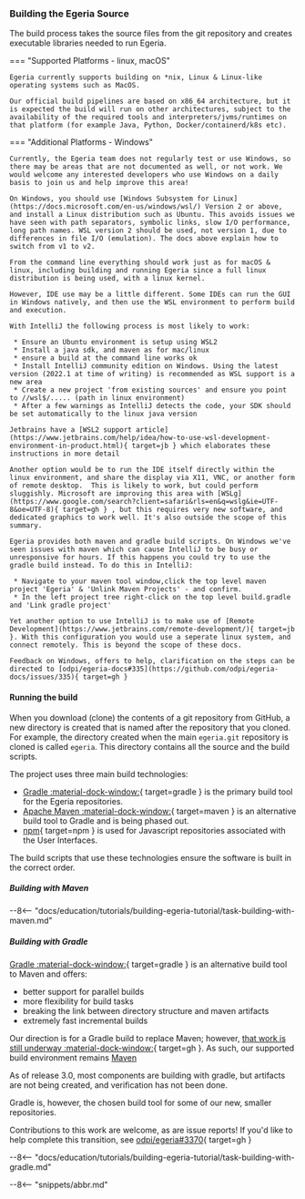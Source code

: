 <!-- SPDX-License-Identifier: CC-BY-4.0 -->
<!-- Copyright Contributors to the ODPi Egeria project. -->

### Building the Egeria Source

The build process takes the source files from the git repository and creates executable libraries needed to run Egeria.  

=== "Supported Platforms - linux, macOS"

    Egeria currently supports building on *nix, Linux & Linux-like operating systems such as MacOS.
     
    Our official build pipelines are based on x86_64 architecture, but it is expected the build will run on other architectures, subject to the availability of the required tools and interpreters/jvms/runtimes on that platform (for example Java, Python, Docker/containerd/k8s etc).

=== "Additional Platforms - Windows"

    Currently, the Egeria team does not regularly test or use Windows, so there may be areas that are not documented as well, or not work. We would welcome any interested developers who use Windows on a daily basis to join us and help improve this area!

    On Windows, you should use [Windows Subsystem for Linux](https://docs.microsoft.com/en-us/windows/wsl/) Version 2 or above, and install a Linux distribution such as Ubuntu. This avoids issues we have seen with path separators, symbolic links, slow I/O performance, long path names. WSL version 2 should be used, not version 1, due to differences in file I/O (emulation). The docs above explain how to switch from v1 to v2.
     
    From the command line everything should work just as for macOS & linux, including building and running Egeria since a full linux distribution is being used, with a linux kernel.

    However, IDE use may be a little different. Some IDEs can run the GUI in Windows natively, and then use the WSL environment to perform build and execution.

    With IntelliJ the following process is most likely to work:

     * Ensure an Ubuntu environment is setup using WSL2
     * Install a java sdk, and maven as for mac/linux
     * ensure a build at the command line works ok 
     * Install IntelliJ community edition on Windows. Using the latest version (2022.1 at time of writing) is recommended as WSL support is a new area
     * Create a new project 'from existing sources' and ensure you point to //wsl$/..... (path in linux environment)
     * After a few warnings as IntelliJ detects the code, your SDK should be set automatically to the linux java version 

    Jetbrains have a [WSL2 support article](https://www.jetbrains.com/help/idea/how-to-use-wsl-development-environment-in-product.html){ target=jb } which elaborates these instructions in more detail

    Another option would be to run the IDE itself directly within the linux environment, and share the display via X11, VNC, or another form of remote desktop.  This is likely to work, but could perform sluggishly. Microsoft are improving this area with [WSLg](https://www.google.com/search?client=safari&rls=en&q=wslg&ie=UTF-8&oe=UTF-8){ target=gh } , but this requires very new software, and dedicated graphics to work well. It's also outside the scope of this summary.

    Egeria provides both maven and gradle build scripts. On Windows we've seen issues with maven which can cause IntelliJ to be busy or unresponsive for hours. If this happens you could try to use the gradle build instead. To do this in IntelliJ:

     * Navigate to your maven tool window,click the top level maven project 'Egeria' & 'Unlink Maven Projects' - and confirm.
     * In the left project tree right-click on the top level build.gradle and 'Link gradle project' 

    Yet another option to use IntelliJ is to make use of [Remote Development](https://www.jetbrains.com/remote-development/){ target=jb }. With this configuration you would use a seperate linux system, and connect remotely. This is beyond the scope of these docs.

    Feedback on Windows, offers to help, clarification on the steps can be directed to [odpi/egeria-docs#335](https://github.com/odpi/egeria-docs/issues/335){ target=gh }


#### Running the build

When you download (clone) the contents of a git repository from GitHub, a new directory is created that is named after the repository that you cloned. For example, the directory created when the main `egeria.git` repository is cloned is called `egeria`.  This directory contains all the source and the build scripts.

The project uses three main build technologies:

* [Gradle :material-dock-window:](https://gradle.org/){ target=gradle } is the primary build tool for the Egeria repositories.
* [Apache Maven :material-dock-window:](https://maven.apache.org/){ target=maven } is an alternative build tool to Gradle and is being phased out.
* [npm](https://www.npmjs.com){ target=npm } is used for Javascript repositories associated with the User Interfaces.

The build scripts that use these technologies ensure the software is built in the correct order.  

##### Building with Maven

--8<-- "docs/education/tutorials/building-egeria-tutorial/task-building-with-maven.md"


##### Building with Gradle

[Gradle :material-dock-window:](https://gradle.org/){ target=gradle } is an alternative build tool to Maven and offers:

- better support for parallel builds
- more flexibility for build tasks
- breaking the link between directory structure and maven artifacts
- extremely fast incremental builds

Our direction is for a Gradle build to replace Maven; however, [that work is still underway :material-dock-window:](https://github.com/odpi/egeria/issues/3370){ target=gh }. As such, our supported build environment remains [Maven](#building-with-maven)

As of release 3.0, most components are building with gradle, but artifacts are not being created, and verification has not been done. 

Gradle is, however, the chosen build tool for some of our new, smaller repositories.

Contributions to this work are welcome, as are issue reports! 
If you'd like to help complete this transition, see [odpi/egeria#3370](https://github.com/odpi/egeria/issues/3370){ target=gh }

--8<-- "docs/education/tutorials/building-egeria-tutorial/task-building-with-gradle.md"


--8<-- "snippets/abbr.md"
